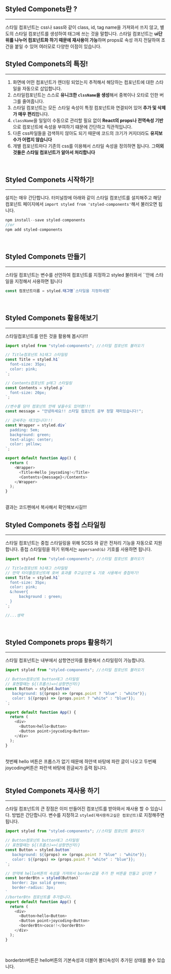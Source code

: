 ## Styled Componets란 ?

---

스타일 컴포넌트는 css나 sass와 같이 class, id, tag name을 가져와서 쓰지 않고, 별도의 스타일 컴포넌트를 생성하여 태그에 쓰는 것을 말합니다. 스타일 컴포넌트는 **ui단위를 나누어 컴포넌트화 하기 때문에 재사용이 가능**하며 props로 속성 까지 전달하여 조건을 붙일 수 있어 여러모로 다양한 이점이 있습니다.
<br />


## Styled Componets의 특징!

---

1. 화면에 어떤 컴포넌트가 렌더링 되었는지 추적해서 해당하는 컴포넌트에 대한 스타일을 자동으로 삽입합니다.</br>
2. 스타일컴포넌트는 스스로 **유니크한 `clssName`을 생성**해서 중복이나 오타로 인한 버그를 줄여줍니다.</br>
3. 스타일 컴포넌트는 모든 스타일 속성이 특정 컴포넌트와 연결되어 있어 **추가 및 삭제가 매우 편리**합니다.</br>
4. `className`을 일일이 수동으로 관리할 필요 없이 **React의 props나 전역속성 기반**으로 컴포넌트에 속성을 부여하기 떄문에 간단하고 직관적입니다.</br>
5. 다른 css파일들을 검색하지 않아도 되기 때문에 코드의 크기가 커지더라도 **유지보수가 어렵지 않습니다**</br>
6. 개별 컴포넌트마다 기존의 css를 이용해서 스타일 속성을 정의하면 됩니다. 그**이외 것들은 스타일 컴포넌트가 알아서 처리합니다**</br>
<br >


## Styled Componets 시작하기!

---

설치는 매우 간단합니다. 터미널창에 아래와 같이 스타일 컴포넌트를 설치해주고 해당 컴포넌트 페이지에서 `import styled from 'styled-components'`해서 불러오면 됩니다.
<br />

```js
npm install--save styled-components
//or
npm add styled-components
```
<br />

## Styled Componets 만들기

---

스타일 컴포넌트는 변수를 선언하여 컴포넌트를 지정하고 styled 불러와서 ``안에 스타일을 지정해서 사용하면 됩니다
<br />

```js
const 컴포넌트이름 = styled.태그명`스타일을 지정하세염`
```
<br >

## Styled Componets 활용해보기

---

스타일컴포넌트를 만든 것을 활용해 봅시다!!!
<br />

```js
import styled from "styled-components"; //스타일 컴포넌트 불러오기

// Title컴포넌트 h1태그 스타일링
const Title = styled.h1`
  font-size: 35px;
  color: pink;
`;

// Contents컴포넌트 p태그 스타일링
const Contents = styled.p`
  font-size: 20px;
`;

//변수를 담아 컴포넌트 안에 넣을수도 있어염!!!
const message = "안녕하세요!! 스타일 컴포넌트 공부 정말 재미있습니다!";

// 감싸주는 태크입니다!!!
const Wrapper = styled.div`
  padding: 5em;
  background: green;
  text-align: center;
  color: yellow;
`;

export default function App() {
  return (
    <Wrapper>
      <Title>Hello joycoding!</Title>
      <Contents>{message}</Contents>
    </Wrapper>
  );
}

```
<br />
결과는 코드펜에서 복사해서 확인해보시길!!!
<br >

## Styled Componets 중첩 스타일링

---

스타일 컴포넌트는 중첩 스타일링을 위해 SCSS 와 같은 전처리 기능을 자동으로 지원합니다. 중첩 스타일링을 하기 위해서는 `appersand(&)` 기호를 사용하면 됩니다.
<br />

```js
import styled from "styled-components"; //스타일 컴포넌트 불러오기

// Title컴포넌트 h1태그 스타일링
// 만약 타이틀컴포넌트에 호버 효과를 주고싶으면 & 기호 사용해서 중첩하기!
const Title = styled.h1`
  font-size: 35px;
  color: pink;
  &:hover{
      background : green;
  }
`;

//...생략

```
<br />

## Styled Componets props 활용하기

---

스타일 컴포넌트는 내부에서 삼항연산자를 활용해서 스타일링이 가능합니다.
<br />

```js
import styled from "styled-components"; //스타일 컴포넌트 불러오기

// Button컴포넌트 button태그 스타일링
// 표현할때는 ${(프롭스)=>(삼항연산자)}
const Button = styled.button`
   background: ${(props) => (props.point ? "blue" : "white")};
   color: ${(props) => (props.point ? "white" : "blue")};
`;

export default function App() {
  return (
    <div>
      <Button>hello<Button> 
      <Button point>joycoding<Button>
    </div>
  );
}
```
<br />
첫번째 hello 버튼은 프롭스가 없기 때문에 하얀색 바탕에 파란 글이 나오고 두번째 joycoding버튼은 파란색 바탕에 흰글씨가 출력 됩니다.
<br />

<br />

## Styled Componets 재사용 하기

---

스타일 컴포넌트의 큰 장점은 이미 만들어진 컴포넌트를 받아와서 재사용 할 수 있습니다. 방법은 간단합니다. 변수를 지정하고 `styled(재사용하고싶은 컴포넌트)`로 지정해주면 됩니다.

```js
import styled from "styled-components"; //스타일 컴포넌트 불러오기

// Button컴포넌트 button태그 스타일링
// 표현할때는 ${(프롭스)=>(삼항연산자)}
const Button = styled.button`
   background: ${(props) => (props.point ? "blue" : "white")};
   color: ${(props) => (props.point ? "white" : "blue")};
`;

// 만약에 hello버튼의 속성을 가져와서 border값을 추가 한 버튼을 만들고 싶다면 ?
const borderBtn = styled(Button)`
   border: 2px solid green;
   border-radius: 3px;
`
//borterBtn 컴포넌트를 추가합니다.
export default function App() {
  return (
    <div>
      <Button>hello<Button> 
      <Button point>joycoding<Button>
      <borderBtn>coco!!</borderBtn>
    </div>
  );
}
```
<br />

borderbtn버튼은 hello버튼의 기본속성과 더블어 볼더속성이 추가된 상태를 볼수 있습니다.
<br />


